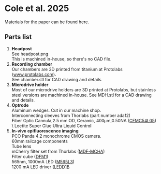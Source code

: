 # Cole et al. 2025
Materials for the paper can be found here. 

## Parts list
1. **Headpost** \
   See headpost.png \
   This is machined in-house, so there's no CAD file.
3. **Recording chamber** \
   Our chambers are 3D printed from titanium at Protolabs (www.protolabs.com). \
   See chamber.stl for CAD drawing and details. 
4. **Microdrive holder** \
   Most of our microdrive holders are 3D printed at Protolabs, but stainless steel versions are machined in-house. See MDH.stl for a CAD drawing and details.
5. **Optrode** \
   Aluminum wedges. Cut in our machine shop. \
   Interconnecting sleeves from Thorlabs (part number adaf2) \
   Fiber Optic Cannula,2.5 mm OD, Ceramic, 400µm,0.50NA ([CFMC54L05](https://www.thorlabs.com/search/thorsearch.cfm?search=CFMC54L05)) \ 
   Loctite Super Glue Ultra Liquid Control 
6. **In-vivo epifluorescence imaging** \
   PCO Panda 4.2 monochrome CMOS camera. \
   60mm railcage components \
   Tube lens \
   mCherry filter set from Thorlabs ([MDF-MCHA](https://www.thorlabs.com/thorproduct.cfm?partnumber=MDF-MCHA)) \
   Filter cube ([DFM1](https://www.thorlabs.com/thorproduct.cfm?partnumber=DFM1)) \
   565nm, 1000mA LED ([M565L3](https://www.thorlabs.com/thorproduct.cfm?partnumber=M565L3)) \
   1200 mA LED driver ([LEDD1B](https://www.thorlabs.com/newgrouppage9.cfm?objectgroup_id=2616&pn=LEDD1B) 
   
   
   
   
   
